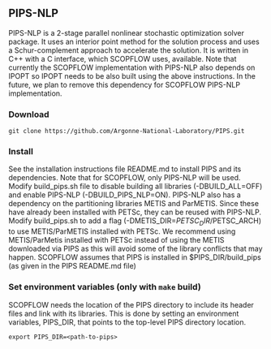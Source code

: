 ## PIPS-NLP

PIPS-NLP is a 2-stage parallel nonlinear stochastic optimization solver package. It uses an interior point method for the solution process and uses a Schur-complement approach to accelerate the solution. It is written in C++ with a C interface, which SCOPFLOW uses, available. Note that currently the SCOPFLOW implementation with PIPS-NLP also depends on IPOPT so IPOPT needs to be also built using the above instructions. In the future, we plan to remove this dependency for SCOPFLOW PIPS-NLP implementation.

### Download
```
git clone https://github.com/Argonne-National-Laboratory/PIPS.git
```

### Install
See the installation instructions file README.md to install PIPS and its dependencies. Note that for SCOPFLOW, only PIPS-NLP will be used. Modify build_pips.sh file to disable building all libraries (-DBUILD_ALL=OFF) and enable PIPS-NLP (-DBUILD_PIPS_NLP=ON).
PIPS-NLP also has a dependency on the partitioning libraries METIS and ParMETIS. Since these have already been installed with PETSc, they can be reused with PIPS-NLP. Modify build_pips.sh to add a flag
(-DMETIS_DIR=$PETSC_DIR/$PETSC_ARCH) to use METIS/ParMETIS installed with PETSc. We recommend using METIS/ParMetis installed with PETSc instead of
using the METIS downloaded via PIPS as this will avoid some of the library conflicts that may happen. SCOPFLOW assumes that PIPS is installed in $PIPS_DIR/build_pips (as given in the PIPS README.md file)
### Set environment variables (only with `make` build)
SCOPFLOW needs the location of the PIPS directory to include its header files and link with its libraries. This is done by setting an environment variables, PIPS_DIR, that points to the top-level PIPS directory location.
```
export PIPS_DIR=<path-to-pips>
```